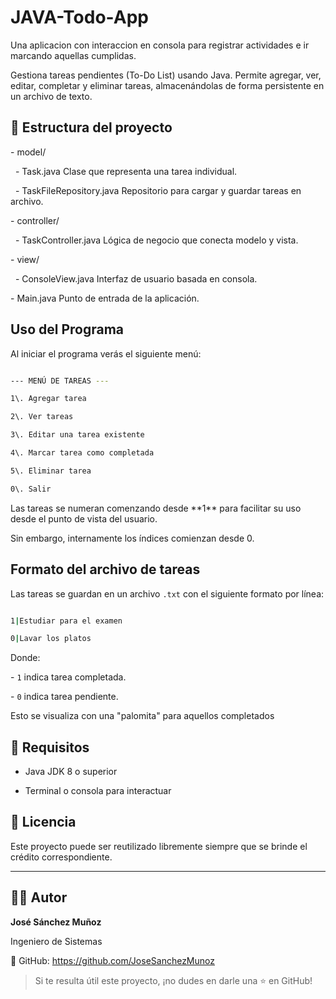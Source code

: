 # JAVA-Todo-App

Una aplicacion con interaccion en consola para registrar actividades e ir marcando aquellas cumplidas.



Gestiona tareas pendientes (To-Do List) usando Java. Permite agregar, ver, editar, completar y eliminar tareas, almacenándolas de forma persistente en un archivo de texto.





## 📁 Estructura del proyecto



\- model/

&nbsp; - Task.java                 Clase que representa una tarea individual.

&nbsp; - TaskFileRepository.java   Repositorio para cargar y guardar tareas en archivo.



\- controller/

&nbsp; - TaskController.java       Lógica de negocio que conecta modelo y vista.



\- view/

&nbsp; - ConsoleView.java          Interfaz de usuario basada en consola.



\- Main.java                   Punto de entrada de la aplicación.



## Uso del Programa



Al iniciar el programa verás el siguiente menú:



```bash

--- MENÚ DE TAREAS ---

1\. Agregar tarea

2\. Ver tareas

3\. Editar una tarea existente

4\. Marcar tarea como completada

5\. Eliminar tarea

0\. Salir

```



Las tareas se numeran comenzando desde \*\*1\*\* para facilitar su uso desde el punto de vista del usuario.

Sin embargo, internamente los índices comienzan desde 0.





## Formato del archivo de tareas



Las tareas se guardan en un archivo `.txt` con el siguiente formato por línea:



```bash

1|Estudiar para el examen

0|Lavar los platos

```



Donde:

\- `1` indica tarea completada.

\- `0` indica tarea pendiente.

Esto se visualiza con una "palomita" para aquellos completados



## 🧪 Requisitos



- Java JDK 8 o superior

- Terminal o consola para interactuar



## 📄 Licencia







Este proyecto puede ser reutilizado libremente siempre que se brinde el crédito correspondiente.







---



## 👨‍💻 Autor







**José Sánchez Muñoz**  



Ingeniero de Sistemas  



🔗 GitHub: https://github.com/JoseSanchezMunoz







> Si te resulta útil este proyecto, ¡no dudes en darle una ⭐ en GitHub!



